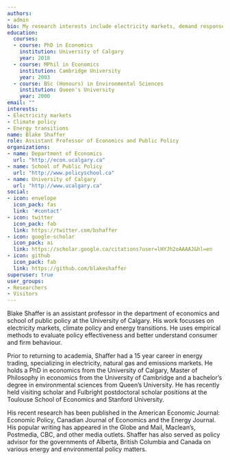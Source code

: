 ```yaml
---
authors:
- admin
bio: My research interests include electricity markets, demand response, electric vehicles, and climate policy 
education:
  courses:
  - course: PhD in Economics
    institution: University of Calgary
    year: 2018
  - course: MPhil in Economics
    institution: Cambridge University
    year: 2003
  - course: BSc (Honours) in Environmental Sciences
    institution: Queen's University
    year: 2000
email: ""
interests:
- Electricity markets
- Climate policy
- Energy transitions
name: Blake Shaffer
role: Assistant Professor of Economics and Public Policy
organizations:
- name: Department of Economics
  url: "http://econ.ucalgary.ca"
- name: School of Public Policy
  url: "http://www.policyschool.ca"
- name: University of Calgary
  url: "http://www.ucalgary.ca"
social:
- icon: envelope
  icon_pack: fas
  link: '#contact'
- icon: twitter
  icon_pack: fab
  link: https://twitter.com/bshaffer
- icon: google-scholar
  icon_pack: ai
  link: https://scholar.google.ca/citations?user=lHYJh2oAAAAJ&hl=en
- icon: github
  icon_pack: fab
  link: https://github.com/blakeshaffer
superuser: true
user_groups:
- Researchers
- Visitors
---
```


Blake Shaffer is an assistant professor in the department of economics and school of public policy at the University of Calgary. His work focusses on electricity markets, climate policy and energy transitions. He uses empirical methods to evaluate policy effectiveness and better understand consumer and firm behaviour. 

Prior to returning to academia, Shaffer had a 15 year career in energy trading, specializing in electricity, natural gas and emissions markets. He holds a PhD in economics from the University of Calgary, Master of Philosophy in economics from the University of Cambridge and a bachelor’s degree in environmental sciences from Queen’s University. He has recently held visiting scholar and Fulbright postdoctoral scholar positions at the Toulouse School of Economics and Stanford University.

His recent research has been published in the American Economic Journal: Economic Policy, Canadian Journal of Economics and the Energy Journal. His popular writing has appeared in the Globe and Mail, Maclean’s, Postmedia, CBC, and other media outlets. Shaffer has also served as policy advisor for the governments of Alberta, British Columbia and Canada on various energy and environmental policy matters.

